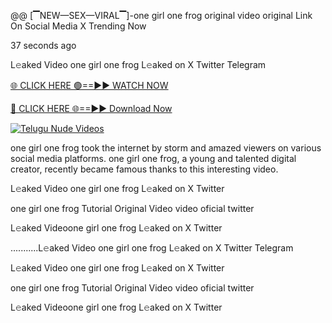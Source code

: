 @@ [▔NEW—SEX—VIRAL▔]-one girl one frog original video original Link On Social Media X Trending Now



37 seconds ago

L𝚎aked Video one girl one frog L𝚎aked on X Twitter Telegram

[🌐 CLICK HERE 🟢==►► WATCH NOW](https://azvirallink.blogspot.com/2025/01/viral-video-new-year-2025.html)

[🔴 CLICK HERE 🌐==►► Download Now](https://azvirallink.blogspot.com/2025/01/viral-video-new-year-2025.html)

[![Telugu Nude Videos](https://i.imgur.com/6ooyjBv.gif)](https://azvirallink.blogspot.com/2025/01/viral-video-new-year-2025.html)

one girl one frog took the internet by storm and amazed viewers on various social media platforms. one girl one frog, a young and talented digital creator, recently became famous thanks to this interesting video.

L𝚎aked Video one girl one frog L𝚎aked on X Twitter

one girl one frog Tutorial Original Video video oficial twitter

L𝚎aked Videoone girl one frog L𝚎aked on X Twitter

...........L𝚎aked Video one girl one frog L𝚎aked on X Twitter Telegram

L𝚎aked Video one girl one frog L𝚎aked on X Twitter

one girl one frog Tutorial Original Video video oficial twitter

L𝚎aked Videoone girl one frog L𝚎aked on X Twitter